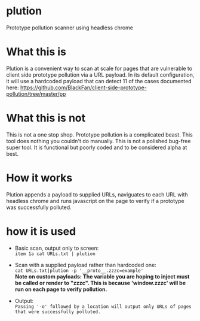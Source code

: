# plution
Prototype pollution scanner using headless chrome


# What this is
Plution is a convenient way to scan at scale for pages that are vulnerable to client side prototype pollution via a URL payload. In its default configuration, it will use a hardcoded payload that can detect 11 of the cases documented here: https://github.com/BlackFan/client-side-prototype-pollution/tree/master/pp

# What this is not
This is not a one stop shop. Prototype pollution is a complicated beast. This tool does nothing you couldn't do manually. This is not a polished bug-free super tool. It is functional but poorly coded and to be considered alpha at best.

# How it works
Plution appends a payload to supplied URLs, naviguates to each URL with headless chrome and runs javascript on the page to verify if a prototype was successfully polluted.

# how it is used
* Basic scan, output only to screen:<br />
 `item 1a cat URLs.txt | plution`

* Scan with a supplied payload rather than hardcoded one:<br />
`cat URLs.txt|plution -p '__proto__.zzzc=example'`<br />
**Note on custom payloads: The variable you are hoping to inject must be called or render to "zzzc". This is because 'window.zzzc' will be run on each page to verify pollution.**

* Output:<br />
`Passing '-o' followed by a location will output only URLs of pages that were successfully polluted.`


